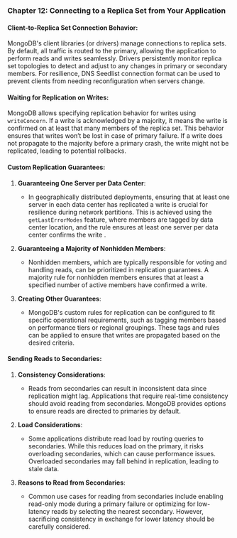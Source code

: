 ### Chapter 12: Connecting to a Replica Set from Your Application

#### Client-to-Replica Set Connection Behavior:
MongoDB's client libraries (or drivers) manage connections to replica sets. By default, all traffic is routed to the primary, allowing the application to perform reads and writes seamlessly. Drivers persistently monitor replica set topologies to detect and adjust to any changes in primary or secondary members. For resilience, DNS Seedlist connection format can be used to prevent clients from needing reconfiguration when servers change.

#### Waiting for Replication on Writes:
MongoDB allows specifying replication behavior for writes using `writeConcern`. If a write is acknowledged by a majority, it means the write is confirmed on at least that many members of the replica set. This behavior ensures that writes won’t be lost in case of primary failure. If a write does not propagate to the majority before a primary crash, the write might not be replicated, leading to potential rollbacks.

#### Custom Replication Guarantees:
1. **Guaranteeing One Server per Data Center**:
   - In geographically distributed deployments, ensuring that at least one server in each data center has replicated a write is crucial for resilience during network partitions. This is achieved using the `getLastErrorModes` feature, where members are tagged by data center location, and the rule ensures at least one server per data center confirms the write  .

2. **Guaranteeing a Majority of Nonhidden Members**:
   - Nonhidden members, which are typically responsible for voting and handling reads, can be prioritized in replication guarantees. A majority rule for nonhidden members ensures that at least a specified number of active members have confirmed a write.

3. **Creating Other Guarantees**:
   - MongoDB's custom rules for replication can be configured to fit specific operational requirements, such as tagging members based on performance tiers or regional groupings. These tags and rules can be applied to ensure that writes are propagated based on the desired criteria.

#### Sending Reads to Secondaries:
1. **Consistency Considerations**:
   - Reads from secondaries can result in inconsistent data since replication might lag. Applications that require real-time consistency should avoid reading from secondaries. MongoDB provides options to ensure reads are directed to primaries by default.

2. **Load Considerations**:
   - Some applications distribute read load by routing queries to secondaries. While this reduces load on the primary, it risks overloading secondaries, which can cause performance issues. Overloaded secondaries may fall behind in replication, leading to stale data.

3. **Reasons to Read from Secondaries**:
   - Common use cases for reading from secondaries include enabling read-only mode during a primary failure or optimizing for low-latency reads by selecting the nearest secondary. However, sacrificing consistency in exchange for lower latency should be carefully considered.